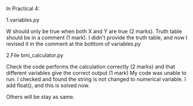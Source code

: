 In Practical 4:

1.variables.py 

W should only be true when both X and Y are true (2 marks). Truth table should be in a comment (1 mark).
I didn't provide the truth table, and now I revised it in the comment at the botttom of variables.py

2.File bmi_calculator.py 

Check the code performs the calculation correctly (2 marks) and that different variables give the correct output (1 mark)
My code was unable to run. I checked and found the string is not changed to numerical variable. I add float(), and this is solved now.

Others will be stay as same.
